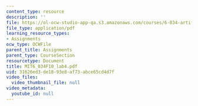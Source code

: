 ```yaml
---
content_type: resource
description: ''
file: https://ol-ocw-studio-app-qa.s3.amazonaws.com/courses/6-034-artificial-intelligence-fall-2010/31626ed3de1893e8af73abce65cd4d7f_MIT6_034F10_lab4.pdf
file_type: application/pdf
learning_resource_types:
- Assignments
ocw_type: OCWFile
parent_title: Assignments
parent_type: CourseSection
resourcetype: Document
title: MIT6_034F10_lab4.pdf
uid: 31626ed3-de18-93e8-af73-abce65cd4d7f
video_files:
  video_thumbnail_file: null
video_metadata:
  youtube_id: null
---
```

